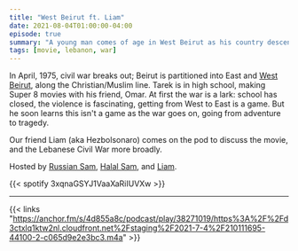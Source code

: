 ```yaml
---
title: "West Beirut ft. Liam"
date: 2021-08-04T01:00:00-04:00
episode: true
summary: "A young man comes of age in West Beirut as his country descends into civil war"
tags: [movie, lebanon, war]
---
```


In April, 1975, civil war breaks out; Beirut is partitioned into East and [West Beirut](https://letterboxd.com/film/west-beirut/), along the Christian/Muslim line. Tarek is in high school, making Super 8 movies with his friend, Omar. At first the war is a lark: school has closed, the violence is fascinating, getting from West to East is a game. But he soon learns this isn't a game as the war goes on, going from adventure to tragedy.

Our friend Liam (aka Hezbolsonaro) comes on the pod to discuss the movie, and the Lebanese Civil War more broadly.

Hosted by [Russian Sam](https://twitter.com/OverproducedPMC), [Halal Sam](https://twitter.com/halaljew), and [Liam](https://twitter.com/Hezbolsonaro).

{{< spotify 3xqnaGSYJ1VaaXaRiIUVXw >}}

---

{{< links "https://anchor.fm/s/4d855a8c/podcast/play/38271019/https%3A%2F%2Fd3ctxlq1ktw2nl.cloudfront.net%2Fstaging%2F2021-7-4%2F210111695-44100-2-c065d9e2e3bc3.m4a" >}}
